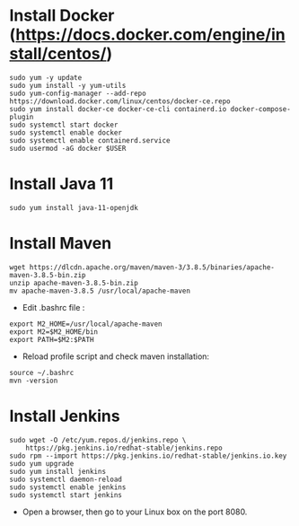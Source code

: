 # Install Docker (https://docs.docker.com/engine/install/centos/)
```
sudo yum -y update
sudo yum install -y yum-utils
sudo yum-config-manager --add-repo https://download.docker.com/linux/centos/docker-ce.repo
sudo yum install docker-ce docker-ce-cli containerd.io docker-compose-plugin
sudo systemctl start docker
sudo systemctl enable docker
sudo systemctl enable containerd.service
sudo usermod -aG docker $USER
```

# Install Java 11
```
sudo yum install java-11-openjdk
```

# Install Maven

```
wget https://dlcdn.apache.org/maven/maven-3/3.8.5/binaries/apache-maven-3.8.5-bin.zip
unzip apache-maven-3.8.5-bin.zip
mv apache-maven-3.8.5 /usr/local/apache-maven
```
- Edit .bashrc file :
```
export M2_HOME=/usr/local/apache-maven
export M2=$M2_HOME/bin 
export PATH=$M2:$PATH
```

- Reload profile script and check maven installation:
```
source ~/.bashrc
mvn -version
```


# Install Jenkins
```
sudo wget -O /etc/yum.repos.d/jenkins.repo \
    https://pkg.jenkins.io/redhat-stable/jenkins.repo
sudo rpm --import https://pkg.jenkins.io/redhat-stable/jenkins.io.key
sudo yum upgrade
sudo yum install jenkins
sudo systemctl daemon-reload
sudo systemctl enable jenkins
sudo systemctl start jenkins
```
- Open a browser, then go to your Linux box on the port 8080.

